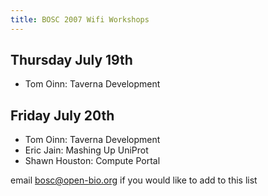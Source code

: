 ```yaml
---
title: BOSC 2007 Wifi Workshops
---
```


Thursday July 19th
------------------

-   Tom Oinn: Taverna Development

Friday July 20th
----------------

-   Tom Oinn: Taverna Development
-   Eric Jain: Mashing Up UniProt
-   Shawn Houston: Compute Portal

email bosc@open-bio.org if you would like to add to this list
